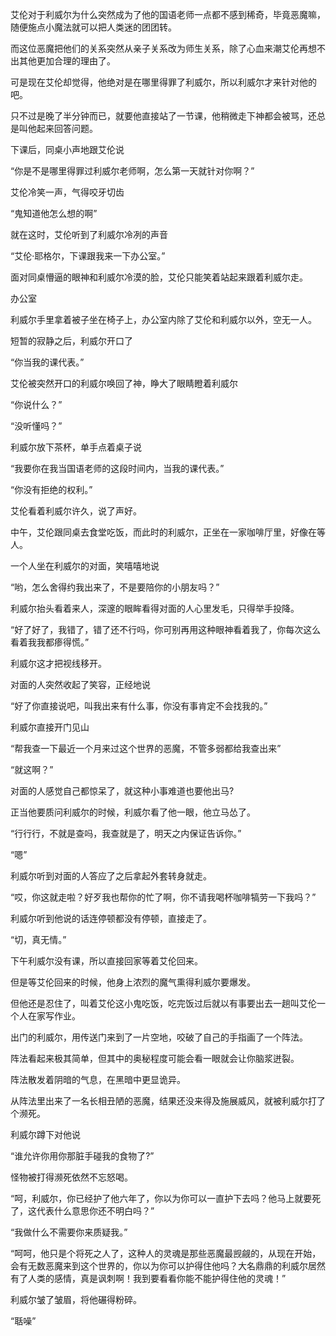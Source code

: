 艾伦对于利威尔为什么突然成为了他的国语老师一点都不感到稀奇，毕竟恶魔嘛，随便施点小魔法就可以把人类迷的团团转。

而这位恶魔把他们的关系突然从亲子关系改为师生关系，除了心血来潮艾伦再想不出其他更加合理的理由了。

可是现在艾伦却觉得，他绝对是在哪里得罪了利威尔，所以利威尔才来针对他的吧。

只不过是晚了半分钟而已，就要他直接站了一节课，他稍微走下神都会被骂，还总是叫他起来回答问题。

下课后，同桌小声地跟艾伦说

“你是不是哪里得罪过利威尔老师啊，怎么第一天就针对你啊？”

艾伦冷笑一声，气得咬牙切齿

“鬼知道他怎么想的啊”

就在这时，艾伦听到了利威尔冷冽的声音

“艾伦·耶格尔，下课跟我来一下办公室。”

面对同桌懵逼的眼神和利威尔冷漠的脸，艾伦只能笑着站起来跟着利威尔走。

办公室

利威尔手里拿着被子坐在椅子上，办公室内除了艾伦和利威尔以外，空无一人。

短暂的寂静之后，利威尔开口了

“你当我的课代表。”

艾伦被突然开口的利威尔唤回了神，睁大了眼睛瞪着利威尔

“你说什么？”

“没听懂吗？”

利威尔放下茶杯，单手点着桌子说

“我要你在我当国语老师的这段时间内，当我的课代表。”

“你没有拒绝的权利。”

艾伦看着利威尔许久，说了声好。

中午，艾伦跟同桌去食堂吃饭，而此时的利威尔，正坐在一家咖啡厅里，好像在等人。

一个人坐在利威尔的对面，笑嘻嘻地说

“哟，怎么舍得约我出来了，不是要陪你的小朋友吗？”

利威尔抬头看着来人，深邃的眼眸看得对面的人心里发毛，只得举手投降。

“好了好了，我错了，错了还不行吗，你可别再用这种眼神看着我了，你每次这么看着我我都瘆得慌。”

利威尔这才把视线移开。

对面的人突然收起了笑容，正经地说

“好了你直接说吧，叫我出来有什么事，你没有事肯定不会找我的。”

利威尔直接开门见山

“帮我查一下最近一个月来过这个世界的恶魔，不管多弱都给我查出来”

“就这啊？”

对面的人感觉自己都惊呆了，就这种小事难道也要他出马?

正当他要质问利威尔的时候，利威尔看了他一眼，他立马怂了。

“行行行，不就是查吗，我查就是了，明天之内保证告诉你。”

“嗯”

利威尔听到对面的人答应了之后拿起外套转身就走。

“哎，你这就走啦？好歹我也帮你的忙了啊，你不请我喝杯咖啡犒劳一下我吗？”

利威尔听到他说的话连停顿都没有停顿，直接走了。

“切，真无情。”

下午利威尔没有课，所以直接回家等着艾伦回来。

但是等艾伦回来的时候，他身上浓烈的魔气熏得利威尔要爆发。

但他还是忍住了，叫着艾伦这小鬼吃饭，吃完饭过后就以有事要出去一趟叫艾伦一个人在家写作业。

出门的利威尔，用传送门来到了一片空地，咬破了自己的手指画了一个阵法。

阵法看起来极其简单，但其中的奥秘程度可能会看一眼就会让你脑浆迸裂。

阵法散发着阴暗的气息，在黑暗中更显诡异。

从阵法里出来了一名长相丑陋的恶魔，结果还没来得及施展威风，就被利威尔打了个濒死。

利威尔蹲下对他说

“谁允许你用你那脏手碰我的食物了?”

怪物被打得濒死依然不忘怒喝。

“呵，利威尔，你已经护了他六年了，你以为你可以一直护下去吗？他马上就要死了，这代表什么意思你还不明白吗？”

“我做什么不需要你来质疑我。”

“呵呵，他只是个将死之人了，这种人的灵魂是那些恶魔最觊觎的，从现在开始，会有无数恶魔来到这个世界的，你以为你可以护得住他吗？大名鼎鼎的利威尔居然有了人类的感情，真是讽刺啊！我到要看看你能不能护得住他的灵魂！”

利威尔皱了皱眉，将他碾得粉碎。

“聒噪”
